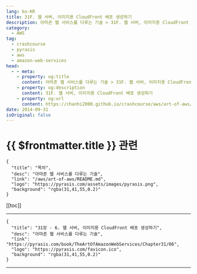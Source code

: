 ```yaml
---
lang: ko-KR
title: 31F. 웹 서버, 이미지용 CloudFront 배포 생성하기
description: 아마존 웹 서비스를 다루는 기술 > 31F. 웹 서버, 이미지용 CloudFront 배포 생성하기
category:
  - AWS
tag: 
  - crashcourse
  - pyrasis
  - aws 
  - amazon-web-services
head:
  - - meta:
    - property: og:title
      content: 아마존 웹 서비스를 다루는 기술 > 31F. 웹 서버, 이미지용 CloudFront 배포 생성하기
    - property: og:description
      content: 31F. 웹 서버, 이미지용 CloudFront 배포 생성하기
    - property: og:url
      content: https://chanhi2000.github.io/crashcourse/aws/art-of-aws/31F.html
date: 2014-09-31
isOriginal: false
---
```


# {{ $frontmatter.title }} 관련

```component VPCard
{
  "title": "목차",
  "desc": "아마존 웹 서비스를 다루는 기술",
  "link": "/aws/art-of-aws/README.md",
  "logo": "https://pyrasis.com/assets/images/pyrasis.png",
  "background": "rgba(31,41,55,0.2)"
}
```

[[toc]]

---

```component VPCard
{
  "title": "31장 - 6. 웹 서버, 이미지용 CloudFront 배포 생성하기",
  "desc": "아마존 웹 서비스를 다루는 기술",
  "link": "https://pyrasis.com/book/TheArtOfAmazonWebServices/Chapter31/06",
  "logo": "https://pyrasis.com/favicon.ico",
  "background": "rgba(31,41,55,0.2)"
}
```

<!-- TODO: 작성 -->

---

<TagLinks />